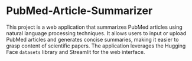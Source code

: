 # PubMed-Article-Summarizer
This project is a web application that summarizes PubMed articles using natural language processing techniques. It allows users to input or upload PubMed articles and generates concise summaries, making it easier to grasp content of scientific papers. The application leverages the Hugging Face `datasets` library and Streamlit for the web interface.
